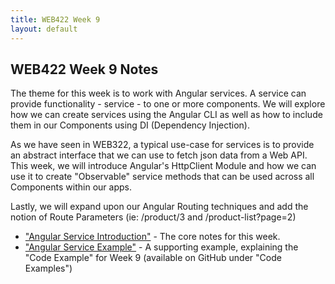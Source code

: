 ```yaml
---
title: WEB422 Week 9
layout: default
---
```


## WEB422 Week 9 Notes

The theme for this week is to work with Angular services. A service can provide functionality - service - to one or more components.  We will explore how we can create services using the Angular CLI as well as how to include them in our Components using DI (Dependency Injection).  

As we have seen in WEB322, a typical use-case for services is to provide an abstract interface that we can use to fetch json data from a Web API.  This week, we will introduce Angular's HttpClient Module and how we can use it to create "Observable" service methods that can be used across all Components within our apps.

Lastly, we will expand upon our Angular Routing techniques and add the notion of Route Parameters (ie: /product/3 and /product-list?page=2)

* ["Angular Service Introduction"](angular-services-intro) - The core notes for this week.
* ["Angular Service Example"](angular-services-example) - A supporting example, explaining the "Code Example" for Week 9 (available on GitHub under "Code Examples")

<br>
